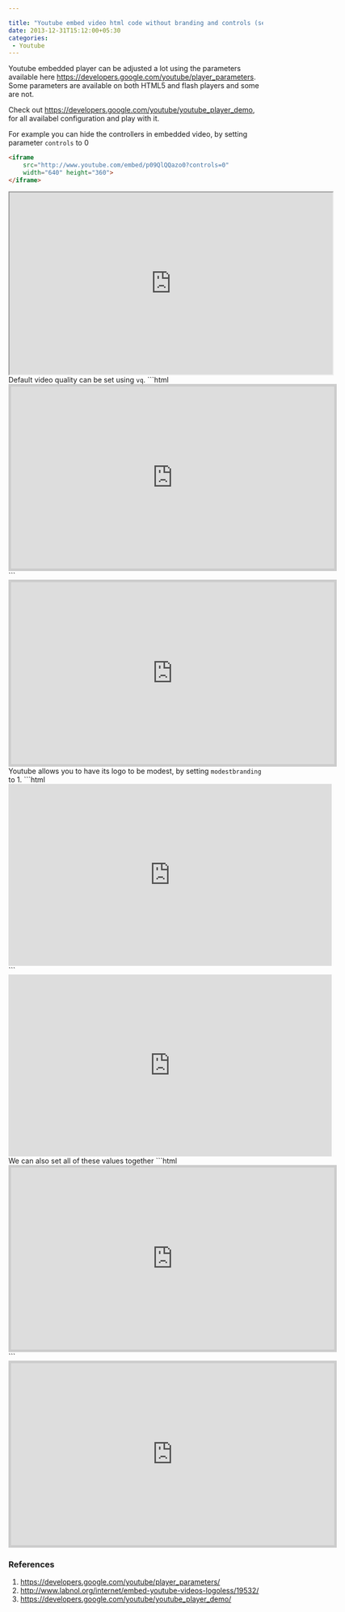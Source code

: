 ```yaml
---

title: "Youtube embed video html code without branding and controls (seekbar, play/pause and volume)"
date: 2013-12-31T15:12:00+05:30
categories:
 - Youtube
---
```



 
Youtube embedded player can be adjusted a lot using the parameters available here <a href="https://developers.google.com/youtube/player_parameters">https://developers.google.com/youtube/player_parameters</a>. Some parameters are available on both HTML5 and flash players and some are not.
 
Check out <a href="https://developers.google.com/youtube/youtube_player_demo">https://developers.google.com/youtube/youtube_player_demo</a>, for all availabel configuration and play with it.
 
For example you can hide the controllers in embedded video, <a name='more'></a> by setting parameter <code>controls</code> to 0
 
```html
<iframe 
    src="http://www.youtube.com/embed/p09QlQQazo0?controls=0" 
    width="640" height="360">
</iframe>
```
 <div class="container"><iframe src="http://www.youtube.com/embed/p09QlQQazo0?controls=0" width="640" height="360" ></iframe> 
Default video quality can be set using <code>vq</code>.
 ```html

<iframe src="http://www.youtube.com/embed/p09QlQQazo0?vq=hd720" style="border: 5px solid #cccccc; overflow: hidden;" width="640" height="360" frameborder="0"
allowfullscreen></iframe>
```
 <div class="container"><iframe src="http://www.youtube.com/embed/p09QlQQazo0?vq=hd720" style="border: 5px solid #cccccc; overflow: hidden;" width="640" height="360" frameborder="0" allowfullscreen></iframe> 
Youtube allows you to have its logo to be modest, by setting <code>modestbranding</code> to 1.
 ```html

<iframe src="http://www.youtube.com/embed/p09QlQQazo0?modestbranding=1" width="640" height="360" frameborder="0" allowfullscreen></iframe>
```
 <div class="container"><iframe src="http://www.youtube.com/embed/p09QlQQazo0?modestbranding=1" width="640" height="360" frameborder="0" allowfullscreen></iframe> 
We can also set all of these values together
 ```html

<iframe src="http://www.youtube.com/embed/p09QlQQazo0?rel=0&amp;autoplay=0&amp;showinfo=0&amp;modestbranding=1&amp;controls=0&amp;vq=hd720" 
style="border: 5px solid #cccccc; overflow: hidden;" width="640" height="360" 
frameborder="0" allowfullscreen></iframe>
```
 <div class="container"><iframe src="http://www.youtube.com/embed/p09QlQQazo0?rel=0&amp;autoplay=0&amp;showinfo=0&amp;modestbranding=1&amp;controls=0&amp;vq=hd720"  style="border: 5px solid #cccccc; overflow: hidden;" width="640" height="360"  frameborder="0" allowfullscreen></iframe>  <h3>References</h3><ol><li><a href="https://developers.google.com/youtube/player_parameters/">https://developers.google.com/youtube/player_parameters/</a></li><li><a href="http://www.labnol.org/internet/embed-youtube-videos-logoless/19532/">http://www.labnol.org/internet/embed-youtube-videos-logoless/19532/</a></li><li><a href="https://developers.google.com/youtube/youtube_player_demo/">https://developers.google.com/youtube/youtube_player_demo/</a></li></ol> 
